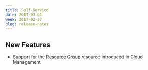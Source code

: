 ```yaml
---
title: Self-Service
date: 2017-03-01
week: 2017-02-27
blog: release-notes
---
```


## New Features

* Support for the [Resource Group](/ss/reference/cat/v20161221/ss_CAT_resources.html#resources-resource_group) resource introduced in Cloud Management

